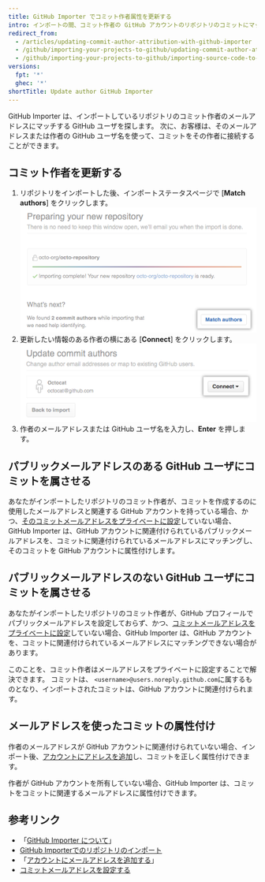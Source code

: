 ```yaml
---
title: GitHub Importer でコミット作者属性を更新する
intro: インポートの間、コミット作者の GitHub アカウントのリポジトリのコミットにマッチングできます。
redirect_from:
  - /articles/updating-commit-author-attribution-with-github-importer
  - /github/importing-your-projects-to-github/updating-commit-author-attribution-with-github-importer
  - /github/importing-your-projects-to-github/importing-source-code-to-github/updating-commit-author-attribution-with-github-importer
versions:
  fpt: '*'
  ghec: '*'
shortTitle: Update author GitHub Importer
---
```


GitHub Importer は、インポートしているリポジトリのコミット作者のメールアドレスにマッチする GitHub ユーザを探します。 次に、お客様は、そのメールアドレスまたは作者の GitHub ユーザ名を使って、コミットをその作者に接続することができます。

## コミット作者を更新する

1. リポジトリをインポートした後、インポートステータスページで [**Match authors**] をクリックします。 ![[Match authors] ボタン](/assets/images/help/importer/match-authors-button.png)
2. 更新したい情報のある作者の横にある [**Connect**] をクリックします。 ![コミット作者のリスト](/assets/images/help/importer/connect-commit-author.png)
3. 作者のメールアドレスまたは GitHub ユーザ名を入力し、**Enter** を押します。

## パブリックメールアドレスのある GitHub ユーザにコミットを属させる

あなたがインポートしたリポジトリのコミット作者が、コミットを作成するのに使用したメールアドレスと関連する GitHub アカウントを持っている場合、かつ、[そのコミットメールアドレスをプライベートに設定](/articles/setting-your-commit-email-address)していない場合、GitHub Importer は、GitHub アカウントに関連付けられているパブリックメールアドレスを、コミットに関連付けられているメールアドレスにマッチングし、そのコミットを GitHub アカウントに属性付けします。

## パブリックメールアドレスのない GitHub ユーザにコミットを属させる

あなたがインポートしたリポジトリのコミット作者が、GitHub プロフィールでパブリックメールアドレスを設定しておらず、かつ、[コミットメールアドレスをプライベートに設定](/articles/setting-your-commit-email-address)していない場合、GitHub Importer は、GitHub アカウントを、コミットに関連付けられているメールアドレスにマッチングできない場合があります。

このことを、コミット作者はメールアドレスをプライベートに設定することで解決できます。 コミットは、 `<username>@users.noreply.github.com`に属するものとなり、インポートされたコミットは、GitHub アカウントに関連付けられます。

## メールアドレスを使ったコミットの属性付け

作者のメールアドレスが GitHub アカウントに関連付けられていない場合、インポート後、[アカウントにアドレスを追加](/articles/adding-an-email-address-to-your-github-account)し、コミットを正しく属性付けできます。

作者が GitHub アカウントを所有していない場合、GitHub Importer は、コミットをコミットに関連するメールアドレスに属性付けできます。

## 参考リンク

- 「[GitHub Importer について](/articles/about-github-importer)」
- [GitHub Importerでのリポジトリのインポート](/articles/importing-a-repository-with-github-importer)
- 「[アカウントにメールアドレスを追加する](/articles/adding-an-email-address-to-your-github-account/)」
- [コミットメールアドレスを設定する](/articles/setting-your-commit-email-address)
